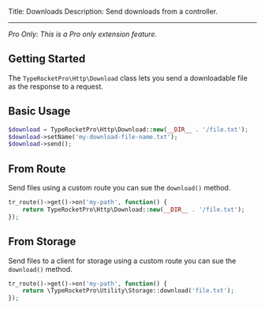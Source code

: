 Title: Downloads
Description: Send downloads from a controller.

---

*Pro Only: This is a Pro only extension feature.*

## Getting Started

The `TypeRocketPro\Http\Download` class lets you send a downloadable file as the response to a request.

## Basic Usage

```php
$download = TypeRocketPro\Http\Download::new(__DIR__ . '/file.txt');
$download->setName('my-download-file-name.txt');
$download->send();
```

## From Route

Send files using a custom route you can sue the `download()` method.

```php
tr_route()->get()->on('my-path', function() {
    return TypeRocketPro\Http\Download::new(__DIR__ . '/file.txt');
});
```

## From Storage

Send files to a client for storage using a custom route you can sue the `download()` method.

```php
tr_route()->get()->on('my-path', function() {
    return \TypeRocketPro\Utility\Storage::download('file.txt');
});
```